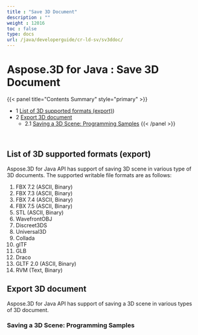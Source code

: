 ```yaml
---
title : "Save 3D Document" 
description : "" 
weight : 12016 
toc : false
type: docs
url: /java/developerguide/cr-ld-sv/sv3ddoc/
---
```


# Aspose.3D for Java : Save 3D Document


{{< panel title="Contents Summary" style="primary" >}}
*   1 [List of 3D supported formats (export)](#list-of-3d-supported-formats-(export)))
*   2 [Export 3D document](#export-3d-document)
    *   2.1 [Saving a 3D Scene: Programming Samples](#saving-a-3d-scene:-programming-samples)
{{< /panel >}}
 

 

## List of 3D supported formats (export)

Aspose.3D for Java API has support of saving 3D scene in various type of 3D documents. The supported writable file formats are as follows:

1.  FBX 7.2 (ASCII, Binary)
2.  FBX 7.3 (ASCII, Binary)
3.  FBX 7.4 (ASCII, Binary)
4.  FBX 7.5 (ASCII, Binary)
5.  STL (ASCII, Binary)
6.  WavefrontOBJ
7.  Discreet3DS
8.  Universal3D
9.  Collada
10.  glTF
11.  GLB
12.  Draco
13.  GLTF 2.0 (ASCII, Binary)
14.  RVM (Text, Binary)

## Export 3D document

Aspose.3D for Java API has support of saving a 3D scene in various types of 3D document.

### Saving a 3D Scene: Programming Samples

